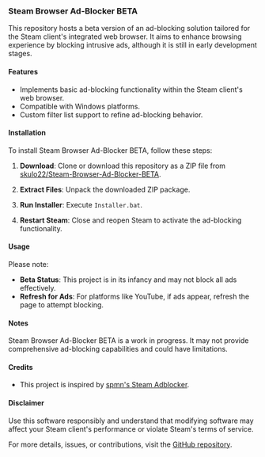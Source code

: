 ### Steam Browser Ad-Blocker BETA

This repository hosts a beta version of an ad-blocking solution tailored for the Steam client's integrated web browser. It aims to enhance browsing experience by blocking intrusive ads, although it is still in early development stages.

#### Features
- Implements basic ad-blocking functionality within the Steam client's web browser.
- Compatible with Windows platforms.
- Custom filter list support to refine ad-blocking behavior.

#### Installation
To install Steam Browser Ad-Blocker BETA, follow these steps:

1. **Download**: Clone or download this repository as a ZIP file from [skulo22/Steam-Browser-Ad-Blocker-BETA](https://github.com/skulo22/Steam-Browser-Ad-Blocker-BETA).

2. **Extract Files**: Unpack the downloaded ZIP package.

3. **Run Installer**: Execute `Installer.bat`.

4. **Restart Steam**: Close and reopen Steam to activate the ad-blocking functionality.

#### Usage
Please note:
- **Beta Status**: This project is in its infancy and may not block all ads effectively.
- **Refresh for Ads**: For platforms like YouTube, if ads appear, refresh the page to attempt blocking.

#### Notes
Steam Browser Ad-Blocker BETA is a work in progress. It may not provide comprehensive ad-blocking capabilities and could have limitations.

#### Credits
- This project is inspired by [spmn's Steam Adblocker](https://github.com/spmn/steam-adblocker).

#### Disclaimer
Use this software responsibly and understand that modifying software may affect your Steam client's performance or violate Steam's terms of service.

For more details, issues, or contributions, visit the [GitHub repository](https://github.com/skulo22/Steam-Browser-Ad-Blocker-BETA).
